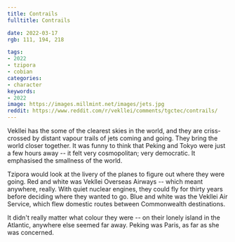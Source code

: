 ```yaml
---
title: Contrails
fulltitle: Contrails

date: 2022-03-17
rgb: 111, 194, 218

tags:
- 2022
- tzipora
- cobian
categories:
- character
keywords:
- 2022
image: https://images.millmint.net/images/jets.jpg
reddit: https://www.reddit.com/r/vekllei/comments/tgctec/contrails/
---
```


Vekllei has the some of the clearest skies in the world, and they are criss-crossed by distant vapour trails of jets coming and going. They bring the world closer together. It was funny to think that Peking and Tokyo were just a few hours away -- it felt very cosmopolitan; very democratic. It emphasised the smallness of the world.

Tzipora would look at the livery of the planes to figure out where they were going. Red and white was Vekllei Overseas Airways -- which meant anywhere, really. With quiet nuclear engines, they could fly for thirty years before deciding where they wanted to go. Blue and white was the Vekllei Air Service, which flew domestic routes between Commonwealth destinations. 

It didn't really matter what colour they were -- on their lonely island in the Atlantic, anywhere else seemed far away. Peking was Paris, as far as she was concerned.

